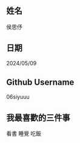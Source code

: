 姓名
----
侯思伃

日期
----
2024/05/09

Github Username
---------------
06siyuuu

我最喜歡的三件事
---------------
看書 睡覺 吃飯
